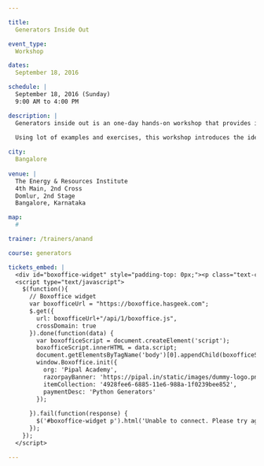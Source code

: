 ```yaml
---

title:
  Generators Inside Out

event_type:
  Workshop

dates:
  September 18, 2016

schedule: |
  September 18, 2016 (Sunday)
  9:00 AM to 4:00 PM

description: |
  Generators inside out is an one-day hands-on workshop that provides in-depth introduction to generators in Python.
  
  Using lot of examples and exercises, this workshop introduces the idea of generators in depth with emphasis on the new style of programming that generators makes possible. We'll also see how to build a cooperative multi-threading library using generators and explore the new async and await constructs of Python 3.

city:
  Bangalore
  
venue: |
  The Energy & Resources Institute
  4th Main, 2nd Cross
  Domlur, 2nd Stage
  Bangalore, Karnataka

map:
  #

trainer: /trainers/anand

course: generators

tickets_embed: |
  <div id="boxoffice-widget" style="padding-top: 0px;"><p class="text-center regular">Loading...</p></div>
  <script type="text/javascript">
    $(function(){
      // Boxoffice widget
      var boxofficeUrl = "https://boxoffice.hasgeek.com";
      $.get({
        url: boxofficeUrl+"/api/1/boxoffice.js",
        crossDomain: true
      }).done(function(data) {
        var boxofficeScript = document.createElement('script');
        boxofficeScript.innerHTML = data.script;
        document.getElementsByTagName('body')[0].appendChild(boxofficeScript);
        window.Boxoffice.init({
          org: 'Pipal Academy',
          razorpayBanner: 'https://pipal.in/static/images/dummy-logo.png',
          itemCollection: '4928fee6-6885-11e6-988a-1f0239bee852',
          paymentDesc: 'Python Generators'
        });
        
      }).fail(function(response) {
        $('#boxoffice-widget p').html('Unable to connect. Please try again.');
      });
    });
  </script>

---
```

